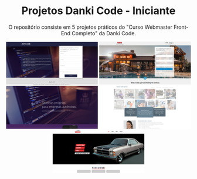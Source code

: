 <h1 align="center">Projetos Danki Code - Iniciante</h1>

<p></p>
<p align="center">O repositório consiste em 5 projetos práticos do "Curso Webmaster Front-End Completo" da Danki Code.</p>

<div align="center">
  <img src="./assets/project-01.png" width="250px" /> <img src="./assets/project-02.png" width="250px" /> <img src="./assets/project-03.png" width="250px" /> <img src="./assets/project-04.png" width="250px" /> <img src="./assets/project-05.png" width="250px" />
</div>
